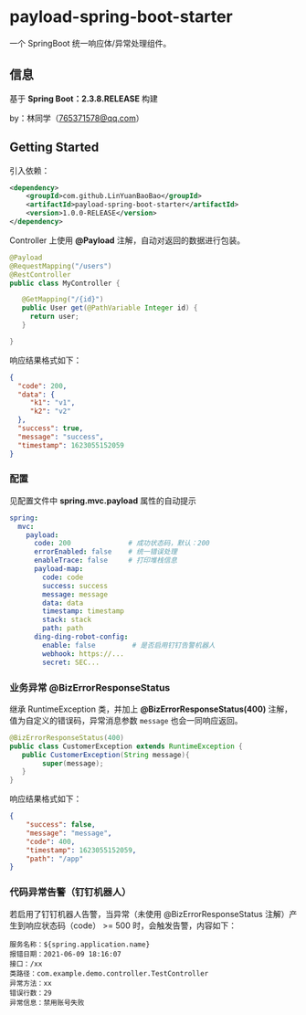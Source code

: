 # payload-spring-boot-starter

一个 SpringBoot 统一响应体/异常处理组件。

## 信息
基于 **Spring Boot：2.3.8.RELEASE** 构建

by：林同学（765371578@qq.com）

## Getting Started

引入依赖：

```xml
<dependency>
    <groupId>com.github.LinYuanBaoBao</groupId>
    <artifactId>payload-spring-boot-starter</artifactId>
    <version>1.0.0-RELEASE</version>
</dependency>
```

Controller 上使用 **@Payload** 注解，自动对返回的数据进行包装。

 ```java
@Payload
@RequestMapping("/users")
@RestController
public class MyController {

    @GetMapping("/{id}")
    public User get(@PathVariable Integer id) {
      return user;
    }

}

```
响应结果格式如下：
```json
{
  "code": 200,
  "data": {
     "k1": "v1",
     "k2": "v2"
  },
  "success": true,
  "message": "success",
  "timestamp": 1623055152059
}
```
     
### 配置
见配置文件中 **spring.mvc.payload** 属性的自动提示
```yaml
spring:
  mvc:
    payload:
      code: 200              # 成功状态码，默认：200
      errorEnabled: false    # 统一错误处理
      enableTrace: false     # 打印堆栈信息
      payload-map:
        code: code
        success: success
        message: message
        data: data
        timestamp: timestamp
        stack: stack
        path: path
      ding-ding-robot-config:
        enable: false         # 是否启用钉钉告警机器人
        webhook: https://...
        secret: SEC...
```

### 业务异常  @BizErrorResponseStatus

继承 RuntimeException 类，并加上 **@BizErrorResponseStatus(400)** 注解，值为自定义的错误码，异常消息参数 `message` 也会一同响应返回。

```java
@BizErrorResponseStatus(400)
public class CustomerException extends RuntimeException {
   public CustomerException(String message){
        super(message);
   }
}
```

响应结果格式如下：
```json
{
    "success": false,
    "message": "message",
    "code": 400,
    "timestamp": 1623055152059,
    "path": "/app"
}
```

### 代码异常告警（钉钉机器人）  
若启用了钉钉机器人告警，当异常（未使用 @BizErrorResponseStatus 注解）产生到响应状态码（code） >= 500 时，会触发告警，内容如下：
```
服务名称：${spring.application.name}
报错日期：2021-06-09 18:16:07
接口：/xx
类路径：com.example.demo.controller.TestController
异常方法：xx
错误行数：29
异常信息：禁用账号失败
```
